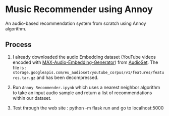 # Music Recommender using Annoy 

An audio-based recommendation system from scratch using Annoy algorithm.

## Process

1. I already downloaded the audio Embedding dataset (YouTube videos encoded with [MAX-Audio-Embedding-Generator](https://github.com/IBM/MAX-Audio-Embedding-Generator)) from [AudioSet](https://research.google.com/audioset/download.html). The file is : `storage.googleapis.com/eu_audioset/youtube_corpus/v1/features/features.tar.gz` and has been decompressed.

2. Run `Annoy Recommender.ipynb` which uses a nearest neighbor algorithm to take an input audio sample and return a list of recommendations within our dataset.

3. Test through the web site : python -m flask run and go to localhost:5000